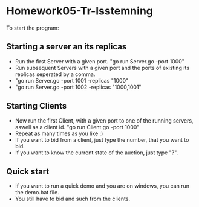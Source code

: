 # Homework05-Tr-lsstemning

To start the program:
## Starting a server an its replicas
- Run the first Server with a given port. "go run Server.go -port 1000"
- Run subsequent Servers with a given port and the ports of existing its replicas seperated by a comma. 
- "go run Server.go -port 1001 -replicas "1000"
- "go run Server.go -port 1002 -replicas "1000,1001"
## Starting Clients
- Now run the first Client, with a given port to one of the running servers, aswell as a client id. "go run Client.go -port 1000"
- Repeat as many times as you like :)
- If you want to bid from a client, just type the number, that you want to bid.
- If you want to know the current state of the auction, just type "?".

## Quick start
- If you want to run a quick demo and you are on windows, you can run the demo.bat file.
- You still have to bid and such from the clients.